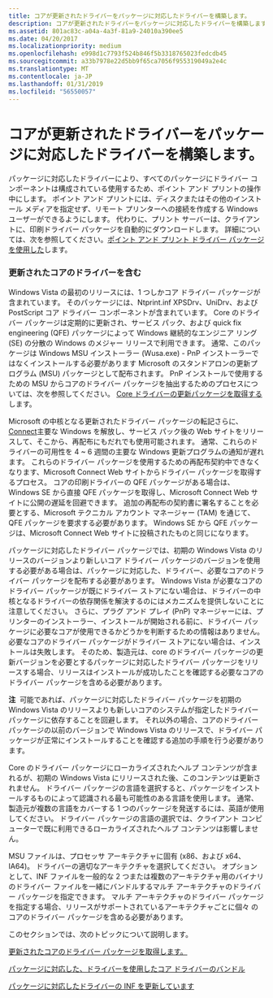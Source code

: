 ```yaml
---
title: コアが更新されたドライバーをパッケージに対応したドライバーを構築します。
description: コアが更新されたドライバーをパッケージに対応したドライバーを構築します。
ms.assetid: 801ac83c-a04a-4a3f-81a9-24010a390ee5
ms.date: 04/20/2017
ms.localizationpriority: medium
ms.openlocfilehash: e998d1c7793f524b846f5b3318765023fedcdb45
ms.sourcegitcommit: a33b7978e22d5bb9f65ca7056f955319049a2e4c
ms.translationtype: MT
ms.contentlocale: ja-JP
ms.lasthandoff: 01/31/2019
ms.locfileid: "56550057"
---
```

# <a name="constructing-a-package-aware-driver-with-updated-core-drivers"></a>コアが更新されたドライバーをパッケージに対応したドライバーを構築します。


パッケージに対応したドライバーにより、すべてのパッケージにドライバー コンポーネントは構成されている使用するため、ポイント アンド プリントの操作中にします。 ポイント アンド プリントには、ディスクまたはその他のインストール メディアを指定せず、リモート プリンターへの接続を作成する Windows ユーザーができるようにします。 代わりに、プリント サーバーは、クライアントに、印刷ドライバー パッケージを自動的にダウンロードします。 詳細については、次を参照してください。[ポイント アンド プリント ドライバー パッケージを使用した](point-and-print-with-driver-packages.md)します。

### <a name="including-updated-core-drivers"></a>更新されたコアのドライバーを含む

Windows Vista の最初のリリースには、1 つしかコア ドライバー パッケージが含まれています。 そのパッケージには、Ntprint.inf XPSDrv、UniDrv、および PostScript コア ドライバー コンポーネントが含まれています。 Core のドライバー パッケージは定期的に更新され、サービス パック、および quick fix engineering (QFE) パッケージによって Windows 継続的なエンジニア リング (SE) の分散の Windows のメジャー リリースで利用できます。 通常、このパッケージは Windows MSU インストーラー (Wusa.exe) - PnP インストーラーではなくインストールする必要があります Microsoft のスタンドアロンの更新プログラム (MSU) パッケージとして配布されます。 PnP インストールで使用するための MSU からコアのドライバー パッケージを抽出するためのプロセスについては、次を参照してください。 [Core ドライバーの更新パッケージを取得する](getting-the-updated-core-driver-package.md)します。

Microsoft の中核となる更新されたドライバー パッケージの転記さらに、 [Connect](https://go.microsoft.com/fwlink/p/?linkid=133880)主要な Windows を解放し、サービス パック後の Web サイトをリリースして、そこから、再配布にもだれでも使用可能されます。 通常、これらのドライバーの可用性を 4 ~ 6 週間の主要な Windows 更新プログラムの通知が遅れます。 これらのドライバー パッケージを使用するための再配布契約中できなくなります、Microsoft Connect Web サイトからドライバー パッケージを取得するプロセス。 コアの印刷ドライバーの QFE パッケージがある場合は、Windows SE から直接 QFE パッケージを取得し、Microsoft Connect Web サイトに公開の遅延を回避できます。 追加の再配布の契約書に署名することを必要とする、Microsoft テクニカル アカウント マネージャー (TAM) を通じて、QFE パッケージを要求する必要があります。 Windows SE から QFE パッケージは、Microsoft Connect Web サイトに投稿されたものと同じになります。

パッケージに対応したドライバー パッケージでは、初期の Windows Vista のリリースのバージョンより新しいコア ドライバー パッケージのバージョンを使用する必要がある場合は、パッケージに対応した、ドライバー、必要なコアのドライバー パッケージを配布する必要があります。 Windows Vista が必要なコアのドライバー パッケージが既にドライバー ストアにない場合は、ドライバーの中核となるドライバーの依存関係を解決するのにはメカニズムを提供しないことに注意してください。 さらに、プラグ アンド プレイ (PnP) マネージャーには、プリンターのインストーラー、インストールが開始される前に、ドライバー パッケージに必要なコアが使用できるかどうかを判断するための情報はありません。 必要なコアのドライバー パッケージがドライバー ストアにない場合は、インストールは失敗します。 そのため、製造元は、core のドライバー パッケージの更新バージョンを必要とするパッケージに対応したドライバー パッケージをリリースする場合、リリースはインストールが成功したことを確認する必要なコアのドライバー パッケージを含める必要があります。

**注**  可能であれば、パッケージに対応したドライバー パッケージを初期の Windows Vista のリリースよりも新しいコアのシステムが指定したドライバー パッケージに依存することを回避します。 それ以外の場合、コアのドライバー パッケージの以前のバージョンで Windows Vista のリリースで、ドライバー パッケージが正常にインストールすることを確認する追加の手順を行う必要があります。

 

Core のドライバー パッケージにローカライズされたヘルプ コンテンツが含まれるが、初期の Windows Vista にリリースされた後、このコンテンツは更新されません。 ドライバー パッケージの言語を選択すると、パッケージをインストールするものによって認識される最も可能性のある言語を使用します。 通常、製造元が複数の言語をカバーする 1 つのパッケージを発送するには、英語が使用してください。 ドライバー パッケージの言語の選択では、クライアント コンピューターで既に利用できるローカライズされたヘルプ コンテンツは影響しません。

MSU ファイルは、プロセッサ アーキテクチャに固有 (x86、および x64、IA64)。 ドライバーの適切なアーキテクチャを選択してください。 オプションとして、INF ファイルを一般的な 2 つまたは複数のアーキテクチャ用のバイナリのドライバー ファイルを一緒にバンドルするマルチ アーキテクチャのドライバー パッケージを指定できます。 マルチ アーキテクチャのドライバー パッケージを指定する場合、リリースがサポートされているアーキテクチャごとに個々 のコアのドライバー パッケージを含める必要があります。

このセクションでは、次のトピックについて説明します。

[更新されたコアのドライバー パッケージを取得します。](getting-the-updated-core-driver-package.md)

[パッケージに対応した、ドライバーを使用したコア ドライバーのバンドル](bundling-the-core-driver-with-your-package-aware-driver.md)

[パッケージに対応したドライバーの INF を更新しています](updating-your-package-aware-driver-s-inf.md)

 

 




